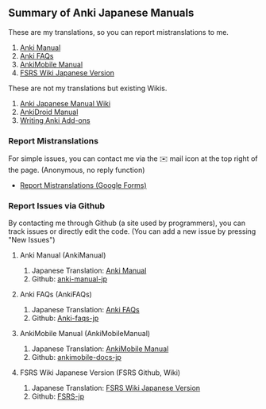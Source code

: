 




## Summary of Anki Japanese Manuals

These are my translations, so you can report mistranslations to me.

1. [Anki Manual](https://shigeyukey.github.io/anki-manual-jp/)
2. [Anki FAQs](https://shigeyukey.github.io/Anki-faqs-jp/)
3. [AnkiMobile Manual](https://shigeyukey.github.io/ankimobile-docs-jp/)
4. [FSRS Wiki Japanese Version](https://shigeyukey.github.io/FSRS-jp/)

These are not my translations but existing Wikis.

1. [Anki Japanese Manual Wiki](https://wikiwiki.jp/rage2050/)
2. [AnkiDroid Manual](https://ankidroid.org/docs/manual-ja.html)
3. [Writing Anki Add-ons](https://t-cool.github.io/anki-addon-docs-ja/)



### Report Mistranslations

For simple issues, you can contact me via the ✉️ mail icon at the top right of the page. (Anonymous, no reply function)
 * [Report Mistranslations (Google Forms)](https://forms.gle/FeBrhcgasYfYcQkZ7)


### Report Issues via Github

By contacting me through Github (a site used by programmers), you can track issues or directly edit the code. (You can add a new issue by pressing "New Issues")

1. Anki Manual (AnkiManual)
   1. Japanese Translation: [Anki Manual](https://shigeyukey.github.io/anki-manual-jp/)
   1. Github: [anki-manual-jp](https://github.com/shigeyukey/anki-manual-jp/issues)


1. Anki FAQs (AnkiFAQs)
    1. Japanese Translation: [Anki FAQs](https://shigeyukey.github.io/Anki-faqs-jp/)
    1. Github: [Anki-faqs-jp](https://github.com/shigeyukey/Anki-faqs-jp/issues)

1. AnkiMobile Manual (AnkiMobileManual)
    1. Japanese Translation: [AnkiMobile Manual](https://shigeyukey.github.io/ankimobile-docs-jp/)
    1. Github: [ankimobile-docs-jp](https://github.com/shigeyukey/ankimobile-docs-jp/issues)

1. FSRS Wiki Japanese Version (FSRS Github, Wiki)
    1. Japanese Translation: [FSRS Wiki Japanese Version](https://shigeyukey.github.io/FSRS-jp/)
    1. Github: [FSRS-jp](https://github.com/shigeyukey/FSRS-jp/issues)
